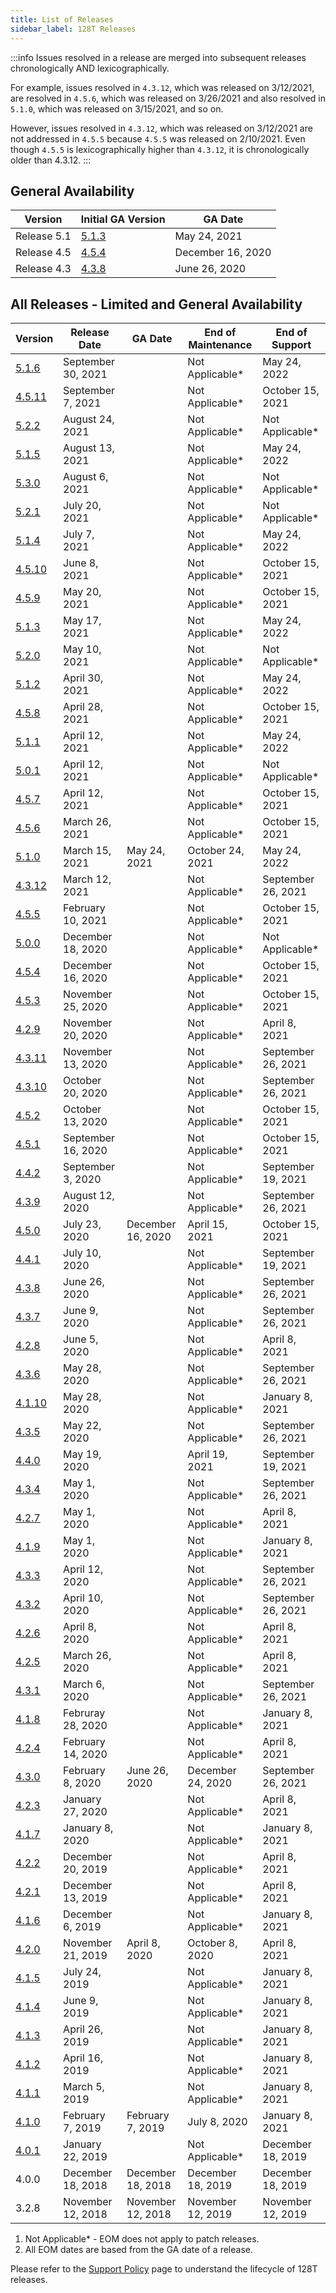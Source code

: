 ```yaml
---
title: List of Releases
sidebar_label: 128T Releases
---
```


:::info
Issues resolved in a release are merged into subsequent releases chronologically AND lexicographically. 

For example, issues resolved in `4.3.12`, which was released on 3/12/2021, are resolved in `4.5.6`, which was released on 3/26/2021 and also resolved in `5.1.0`, which was released on 3/15/2021, and so on.

However, issues resolved in `4.3.12`, which was released on 3/12/2021 are not addressed in `4.5.5` because `4.5.5` was released on 2/10/2021. Even though `4.5.5` is lexicographically higher than `4.3.12`, it is chronologically older than 4.3.12.
:::

## General Availability 

| Version | Initial GA Version | GA Date |
| --- | --- | --- | 
| Release 5.1 | [5.1.3](release_notes_128t_5.1.md#release-513) | May 24, 2021 |
| Release 4.5 | [4.5.4](release_notes_128t_4.5.md#release-454) | December 16, 2020 |
| Release 4.3 | [4.3.8](release_notes_128t_4.3.md#release-438) | June 26, 2020 |

## All Releases - Limited and General Availability

| Version                                          | Release Date       | GA Date            | End of Maintenance | End of Support     |
| ------------------------------------------------ | ------------------ | ------------------ | ------------------ | ------------------ |
| [5.1.6](release_notes_128t_5.1.md#release-516)   | September 30, 2021 |                    | Not Applicable*    | May 24, 2022       |
| [4.5.11](release_notes_128t_4.5.md#release-4511) | September 7, 2021  |                    | Not Applicable*    | October 15, 2021   |
| [5.2.2](release_notes_128t_5.2.md#release-522)   | August 24, 2021    |                    | Not Applicable*    | Not Applicable*    |
| [5.1.5](release_notes_128t_5.1.md#release-515)   | August 13, 2021    |                    | Not Applicable*    | May 24, 2022       |
| [5.3.0](release_notes_128t_5.3.md#release-5.3)   | August 6, 2021     |                    | Not Applicable*    | Not Applicable*    |
| [5.2.1](release_notes_128t_5.2.md#release-521)   | July 20, 2021      |                    | Not Applicable*    | Not Applicable*    |
| [5.1.4](release_notes_128t_5.1.md#release-514)   | July 7, 2021       |                    | Not Applicable*    | May 24, 2022       |
| [4.5.10](release_notes_128t_4.5.md#release-4510) | June 8, 2021       |                    | Not Applicable*    | October 15, 2021   |
| [4.5.9](release_notes_128t_4.5.md#release-459)   | May 20, 2021       |                    | Not Applicable*    | October 15, 2021   |
| [5.1.3](release_notes_128t_5.1.md#release-513)   | May 17, 2021       |                    | Not Applicable*    | May 24, 2022       |
| [5.2.0](release_notes_128t_5.2.md#release-5.2)   | May 10, 2021       |                    | Not Applicable*    | Not Applicable*    |
| [5.1.2](release_notes_128t_5.1.md#release-512)   | April 30, 2021     |                    | Not Applicable*    | May 24, 2022       |
| [4.5.8](release_notes_128t_4.5.md#release-458)   | April 28, 2021     |                    | Not Applicable*    | October 15, 2021   |
| [5.1.1](release_notes_128t_5.1.md#release-511)   | April 12, 2021     |                    | Not Applicable*    | May 24, 2022       |
| [5.0.1](release_notes_128t_5.0.md#release-501)   | April 12, 2021     |                    | Not Applicable*    | Not Applicable*    |
| [4.5.7](release_notes_128t_4.5.md#release-457)   | April 12, 2021     |                    | Not Applicable*    | October 15, 2021   |
| [4.5.6](release_notes_128t_4.5.md#release-456)   | March 26, 2021     |                    | Not Applicable*    | October 15, 2021   |
| [5.1.0](release_notes_128t_5.1.md#release-5.1)   | March 15, 2021     | May 24, 2021       | October 24, 2021   | May 24, 2022       |
| [4.3.12](release_notes_128t_4.3.md#release-4311) | March 12, 2021     |                    | Not Applicable*    | September 26, 2021 |
| [4.5.5](release_notes_128t_4.5.md#release-455)   | February 10, 2021  |                    | Not Applicable*    | October 15, 2021   |
| [5.0.0](release_notes_128t_5.0.md#release-5.0)   | December 18, 2020  |                    | Not Applicable*    | Not Applicable*    |
| [4.5.4](release_notes_128t_4.5.md#release-454)   | December 16, 2020  |                    | Not Applicable*    | October 15, 2021   |
| [4.5.3](release_notes_128t_4.5.md#release-453)   | November 25, 2020  |                    | Not Applicable*    | October 15, 2021   |
| [4.2.9](release_notes_128t_4.2.md#release-429)   | November 20, 2020  |                    | Not Applicable*    | April 8, 2021      |
| [4.3.11](release_notes_128t_4.3.md#release-4311) | November 13, 2020  |                    | Not Applicable*    | September 26, 2021 |
| [4.3.10](release_notes_128t_4.3.md#release-4310) | October 20, 2020   |                    | Not Applicable*    | September 26, 2021 |
| [4.5.2](release_notes_128t_4.5.md#release-452)   | October 13, 2020   |                    | Not Applicable*    | October 15, 2021   |
| [4.5.1](release_notes_128t_4.5.md#release-451)   | September 16, 2020 |                    | Not Applicable*    | October 15, 2021   |
| [4.4.2](release_notes_128t_4.3.md#release-442)   | September 3, 2020  |                    | Not Applicable*    | September 19, 2021 |
| [4.3.9](release_notes_128t_4.3.md#release-439)   | August 12, 2020    |                    | Not Applicable*    | September 26, 2021 |
| [4.5.0](release_notes_128t_4.5.md#release-450)   | July 23, 2020      | December 16, 2020  | April 15, 2021     | October 15, 2021   |
| [4.4.1](release_notes_128t_4.3.md#release-441)   | July 10, 2020      |                    | Not Applicable*    | September 19, 2021 |
| [4.3.8](release_notes_128t_4.3.md#release-438)   | June 26, 2020      |                    | Not Applicable*    | September 26, 2021 |
| [4.3.7](release_notes_128t_4.3.md#release-437)   | June 9, 2020       |                    | Not Applicable*    | September 26, 2021 |
| [4.2.8](release_notes_128t_4.2.md#release-428)   | June 5, 2020       |                    | Not Applicable*    | April 8, 2021      |
| [4.3.6](release_notes_128t_4.3.md#release-436)   | May 28, 2020       |                    | Not Applicable*    | September 26, 2021 |
| [4.1.10](release_notes_128t_4.1.md#release-4110) | May 28, 2020       |                    | Not Applicable*    | January 8, 2021    |
| [4.3.5](release_notes_128t_4.3.md#release-435)   | May 22, 2020       |                    | Not Applicable*    | September 26, 2021 |
| [4.4.0](release_notes_128t_4.4.md#release-440)   | May 19, 2020       |                    | April 19, 2021     | September 19, 2021 |
| [4.3.4](release_notes_128t_4.3.md#release-434)   | May 1, 2020        |                    | Not Applicable*    | September 26, 2021 |
| [4.2.7](release_notes_128t_4.2.md#release-427)   | May 1, 2020        |                    | Not Applicable*    | April 8, 2021      |
| [4.1.9](release_notes_128t_4.1.md#release-419)   | May 1, 2020        |                    | Not Applicable*    | January 8, 2021    |
| [4.3.3](release_notes_128t_4.3.md#release-433)   | April 12, 2020     |                    | Not Applicable*    | September 26, 2021 |
| [4.3.2](release_notes_128t_4.3.md#release-432)   | April 10, 2020     |                    | Not Applicable*    | September 26, 2021 |
| [4.2.6](release_notes_128t_4.2.md#release-426)   | April 8, 2020      |                    | Not Applicable*    | April 8, 2021      |
| [4.2.5](release_notes_128t_4.2.md#release-425)   | March 26, 2020     |                    | Not Applicable*    | April 8, 2021      |
| [4.3.1](release_notes_128t_4.3.md#release-431)   | March 6, 2020      |                    | Not Applicable*    | September 26, 2021 |
| [4.1.8](release_notes_128t_4.1.md#release-418)   | Februray 28, 2020  |                    | Not Applicable*    | January 8, 2021    |
| [4.2.4](release_notes_128t_4.2.md#release-424)   | February 14, 2020  |                    | Not Applicable*    | April 8, 2021      |
| [4.3.0](release_notes_128t_4.3.md#release-430)   | February 8, 2020   | June 26, 2020      | December 24, 2020  | September 26, 2021 |
| [4.2.3](release_notes_128t_4.2.md#release-423)   | January 27, 2020   |                    | Not Applicable*    | April 8, 2021      |
| [4.1.7](release_notes_128t_4.1.md#release-417)   | January 8, 2020    |                    | Not Applicable*    | January 8, 2021    |
| [4.2.2](release_notes_128t_4.2.md#release-422)   | December 20, 2019  |                    | Not Applicable*    | April 8, 2021      |
| [4.2.1](release_notes_128t_4.2.md#release-421)   | December 13, 2019  |                    | Not Applicable*    | April 8, 2021      |
| [4.1.6](release_notes_128t_4.1.md#release-416)   | December 6, 2019   |                    | Not Applicable*    | January 8, 2021    |
| [4.2.0](release_notes_128t_4.2.md#release-420)   | November 21, 2019  | April 8, 2020      | October 8, 2020    | April 8, 2021      |
| [4.1.5](release_notes_128t_4.1.md#release-415)   | July 24, 2019      |                    | Not Applicable*    | January 8, 2021    |
| [4.1.4](release_notes_128t_4.1.md#release-414)   | June 9, 2019       |                    | Not Applicable*    | January 8, 2021    |
| [4.1.3](release_notes_128t_4.1.md#release-413)   | April 26, 2019     |                    | Not Applicable*    | January 8, 2021    |
| [4.1.2](release_notes_128t_4.1.md#release-412)   | April 16, 2019     |                    | Not Applicable*    | January 8, 2021    |
| [4.1.1](release_notes_128t_4.1.md#release-411)   | March 5, 2019      |                    | Not Applicable*    | January 8, 2021    |
| [4.1.0](release_notes_128t_4.1.md#release-410)   | February 7, 2019   | February 7, 2019   | July 8, 2020       | January 8, 2021    |
| [4.0.1](release_notes_128t_4.0.md#release-401)   | January 22, 2019   |                    | Not Applicable*    | December 18, 2019  |
| 4.0.0                                            | December 18, 2018  | December 18, 2018  | December 18, 2019  | December 18, 2019  |
| 3.2.8                                            | November 12, 2018  | November 12, 2018  | November 12, 2019  | November 12, 2019  |

1. Not Applicable* - EOM does not apply to patch releases.
2. All EOM dates are based from the GA date of a release.

Please refer to the [Support Policy](about_support_policy.md) page to understand the lifecycle of 128T releases.
